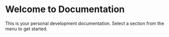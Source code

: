 # Welcome to Documentation

This is your personal development documentation. Select a section from the menu to get started.

